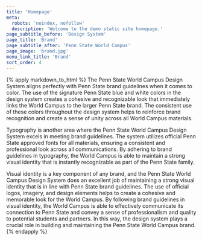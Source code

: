 ```yaml
---
title: 'Homepage'
meta:
  robots: 'noindex, nofollow'
  description: 'Welcome to the demo static site homepage.'
page_subtitle_before: 'Design System'
page_title: 'Brand'
page_subtitle_after: 'Penn State World Campus'
page_image: 'brand.jpg'
menu_link_title: 'Brand'
sort_order: 4
---
```

{% apply markdown_to_html %}
  The Penn State World Campus Design System aligns perfectly with Penn State brand guidelines when it comes to color. The use of the signature Penn State blue and white colors in the design system creates a cohesive and recognizable look that immediately links the World Campus to the larger Penn State brand. The consistent use of these colors throughout the design system helps to reinforce brand recognition and create a sense of unity across all World Campus materials.

  Typography is another area where the Penn State World Campus Design System excels in meeting brand guidelines. The system utilizes official Penn State approved fonts for all materials, ensuring a consistent and professional look across all communications. By adhering to brand guidelines in typography, the World Campus is able to maintain a strong visual identity that is instantly recognizable as part of the Penn State family.

  Visual identity is a key component of any brand, and the Penn State World Campus Design System does an excellent job of maintaining a strong visual identity that is in line with Penn State brand guidelines. The use of official logos, imagery, and design elements helps to create a cohesive and memorable look for the World Campus. By following brand guidelines in visual identity, the World Campus is able to effectively communicate its connection to Penn State and convey a sense of professionalism and quality to potential students and partners. In this way, the design system plays a crucial role in building and maintaining the Penn State World Campus brand.
{% endapply %}